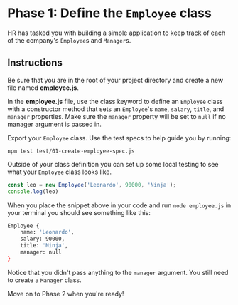 # Phase 1: Define the `Employee` class

HR has tasked you with building a simple application to keep track of each of
the company's `Employee`s and `Manager`s.

## Instructions

Be sure that you are in the root of your project directory and create a new
file named __employee.js__.

In the __employee.js__ file, use the class keyword to define an `Employee`
class with a constructor method that sets an `Employee`'s `name`, `salary`,
`title`, and `manager` properties. Make sure the `manager` property will be set
to `null` if no manager argument is passed in.

Export your `Employee` class. Use the test specs to help guide you by running:
```
npm test test/01-create-employee-spec.js
```

Outside of your class definition you can set up some local testing to see what
your `Employee` class looks like.

```js
const leo = new Employee('Leonardo', 90000, 'Ninja');
console.log(leo)
```


When you place the snippet above in your code and run `node employee.js` in
your terminal you should see something like this:

```bash
Employee {
    name: 'Leonardo',
    salary: 90000,
    title: 'Ninja',
    manager: null
}
```

Notice that you didn't pass anything to the `manager` argument. You still need
to create a `Manager` class.

Move on to Phase 2 when you're ready!
